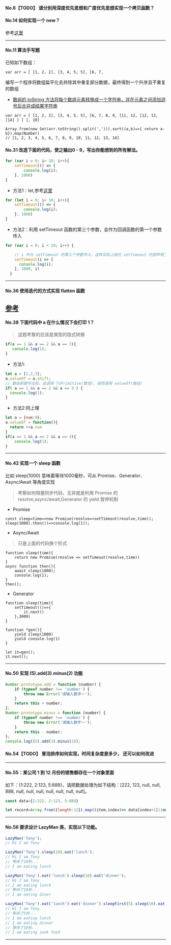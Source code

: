 #### No.6【TODO】 请分别用深度优先思想和广度优先思想实现一个拷贝函数？


#### No.14 如何实现一个 new？
参考[这里](https://github.com/Hanqing1996/JavaScript-advance/blob/master/%E9%9D%A2%E5%90%91%E5%AF%B9%E8%B1%A1/README.md#%E5%A6%82%E4%BD%95%E5%AE%9E%E7%8E%B0%E4%B8%80%E4%B8%AA-new)


---
#### No.11 算法手写题                               
                                            
已知如下数组：                                     
```                                         
var arr = [ [1, 2, 2], [3, 4, 5, 5], [6, 7, 
```                                         
编写一个程序将数组扁平化去并除其中重复部分数据，最终得到一个升序且不重复的数组     

* [数组的 toString 方法将每个数组元素转换成一个字符串，并在元素之间添加逗号后合并成结果字符串](https://github.com/Hanqing1996/JavaScript-advance/tree/master/%E5%85%B6%E5%AE%831#%E5%AF%B9%E8%B1%A1%E7%9A%84-tostring-%E6%96%B9%E6%B3%95)
```
var arr = [ [1, 2, 2], [3, 4, 5, 5], [6, 7, 8, 9, [11, 12, [12, 13, [14] ] ] ], 10]

Array.from(new Set(arr.toString().split(','))).sort((a,b)=>{ return a-b}).map(Number) 
// [1, 2, 3, 4, 5, 6, 7, 8, 9, 10, 11, 12, 13, 14]
```
#### No.31 改造下面的代码，使之输出0 - 9，写出你能想到的所有解法。                             
```javascript                                                      
for (var i = 0; i< 10; i++){                                       
	setTimeout(() => {                                             
		console.log(i);                                            
    }, 1000)                                                       
}                                                                  
```   
* 方法1：let,参考[这里](https://github.com/Hanqing1996/JavaScript-advance/tree/master/%E5%85%B6%E5%AE%831#%E9%9D%A2%E8%AF%95%E4%B8%8B%E9%9D%A2%E4%BB%A3%E7%A0%81%E7%9A%84%E8%BE%93%E5%87%BA%E6%98%AF%E4%BB%80%E4%B9%88%E4%B8%BA%E4%BB%80%E4%B9%88)
```javascript
for (let i = 0; i< 10; i++){  
	setTimeout(() => {        
		console.log(i);       
    }, 1000)                  
}       
```        
* 方法2：利用 setTimeout 函数的第三个参数，会作为回调函数的第一个参数传入     
```javascript
for (var i = 0; i < 10; i++) {

    // i 作为 setTimeout 的第三个参数传入，这样实际上就在 setTimeout 内部声明了10个不同的变量，10个回调函数可以分别访问它们。
    setTimeout(i => {
      console.log(i);
    }, 1000, i)
  }
```                                        
---
#### No.36 使用迭代的方式实现 flatten 函数
[参考](https://github.com/Hanqing1996/JavaScript-advance/blob/master/%E6%95%B0%E7%BB%84%E6%93%8D%E4%BD%9C/README.md#%E6%A8%A1%E6%8B%9F%E5%AE%9E%E7%8E%B0-flat-%E5%87%BD%E6%95%B0)
---
#### No.38 下面代码中 a 在什么情况下会打印 1？
> 这题考察的应该是类型的隐式转换
 ```javascript
 if(a == 1 && a == 2 && a == 3){
    console.log(1);               
 }                  
 ```
* 方法1:
```javascript
let a = [1,2,3];
a.valueOf = a.shift;
// 数组和数字比较，会调用 ToPrimitive(数组)，继而调用 valueOf(数组)
if( a == 1 && a == 2 && a == 3 ) {
  console.log(1);
}
```
* 方法2:同上理
```javascript
let a = {num:0};
a.valueOf = function(){
  return ++a.num
}
if(a == 1 && a == 2 && a == 3){
	console.log(1);
}
```
---
#### No.42 实现一个 sleep 函数
比如 sleep(1000) 意味着等待1000毫秒，可从 Promise、Generator、Async/Await 等角度实现

> 考察如何阻塞同步代码，无非就是利用 Promise 的 resolve,async/await,Generator 的 yield 暂停机制

* Promise
```
const sleep=time=>new Promise(resolve=>setTimeout(resolve,time));
sleep(1000).then(()=>console.log(1));
```
* Async/Await
> 只是上面的代码换个形式
```
function sleep(time){
    return new Promise(resolve => setTimeout(resolve,time))
}
async function then(){
    await sleep(1000);
    console.log(1);
}
then();
```
* Generator
``` 
function sleep(time){
    setTimeout(()=>{
        it.next()
    },3000)
}

function *gen(){
    yield sleep(1000)
    yield console.log(1)
}

let it=gen();
it.next();
```
---
#### No.50 实现 (5).add(3).minus(2) 功能
```javascript
Number.prototype.add = function (number) {
    if (typeof number !== 'number') {
        throw new Error('请输入数字～');
    }
    return this + number;
};
Number.prototype.minus = function (number) {
    if (typeof number !== 'number') {
        throw new Error('请输入数字～');
    }
    return this - number;
};
console.log((5).add(3).minus(2));
```
#### No.54【TODO】 冒泡排序如何实现，时间复杂度是多少， 还可以如何改进
---
#### No.55：某公司 1 到 12 月份的销售额存在一个对象里面

如下：{1:222, 2:123, 5:888}，请把数据处理为如下结构：[222, 123, null, null, 888, null, null, null, null, null, null, null]。
```javascript
const data={1:222, 2:123, 5:888}

let record=Array.from({length:12}).map((item,index)=> data[index+1]||null)
```
---
#### No.56 要求设计 LazyMan 类，实现以下功能。
```javascript
LazyMan('Tony');
// Hi I am Tony

LazyMan('Tony').sleep(10).eat('lunch');
// Hi I am Tony
// 等待了10秒...
// I am eating lunch

LazyMan('Tony').eat('lunch').sleep(10).eat('dinner');
// Hi I am Tony
// I am eating lunch
// 等待了10秒...
// I am eating diner

LazyMan('Tony').eat('lunch').eat('dinner').sleepFirst(5).sleep(10).eat('junk food');
// Hi I am Tony
// 等待了5秒...
// I am eating lunch
// I am eating dinner
// 等待了10秒...
// I am eating junk food
```
---
